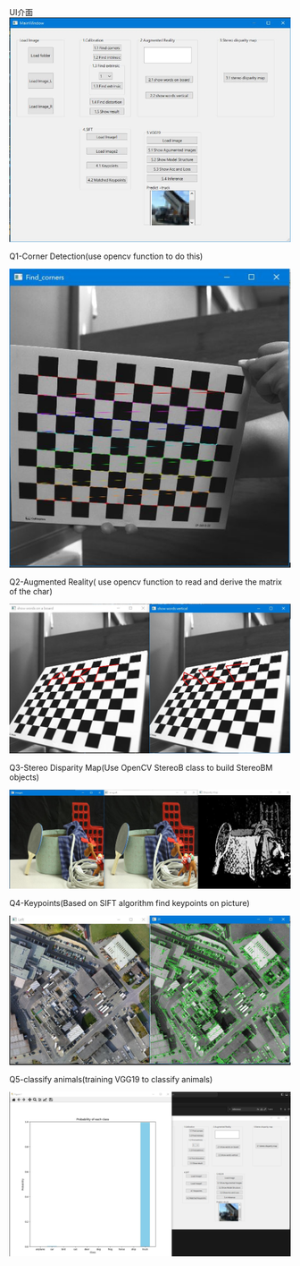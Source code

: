 UI介面
![Logo](UI.JPG)

Q1-Corner Detection(use opencv function to do this)

![Logo](Q1result.JPG)

Q2-Augmented Reality( use opencv function to read and derive the matrix of the char)

![Logo](Q2result.JPG)

Q3-Stereo Disparity Map(Use OpenCV StereoB class to build StereoBM objects)

![Logo](Q3result.JPG)

Q4-Keypoints(Based on SIFT algorithm find keypoints on picture)

![Logo](Q4_1result.JPG)

Q5-classify animals(training VGG19 to classify animals)

![Logo](Q5result.JPG)
